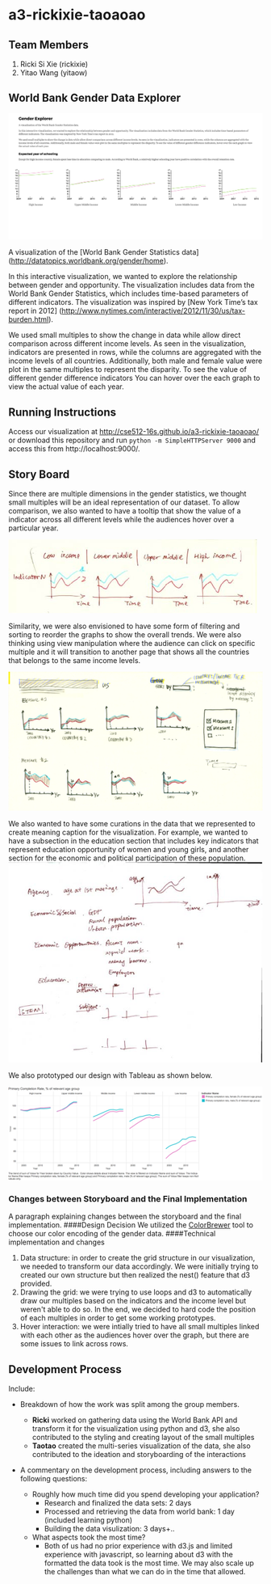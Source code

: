 a3-rickixie-taoaoao
===============

## Team Members

1. Ricki Si Xie (rickixie)
2. Yitao Wang (yitaow)

## World Bank Gender Data Explorer 

![Thumbnail](thumbnail.png)

A visualization of the [World Bank Gender Statistics data] (http://datatopics.worldbank.org/gender/home).

In this interactive visualization, we wanted to explore the relationship between gender and opportunity. The visualization includes data from the World Bank Gender Statistics, which includes time-based parameters of different indicators. The visualization was inspired by [New York Time’s tax report in 2012] (http://www.nytimes.com/interactive/2012/11/30/us/tax-burden.html).

We used small multiples to show the change in data while allow direct comparison across different income levels. As seen in the visualization, indicators are presented in rows, while the columns are aggregated with the income levels of all countries. Additionally, both male and female value were plot in the same multiples to represent the disparity. To see the value of different gender difference indicators You can hover over the each graph to view the actual value of each year. 


## Running Instructions

Access our visualization at http://cse512-16s.github.io/a3-rickixie-taoaoao/ or download this repository and run `python -m SimpleHTTPServer 9000` and access this from http://localhost:9000/.


## Story Board

Since there are multiple dimensions in the gender statistics, we thought small multiples will be an ideal representation of our dataset. To allow comparison, we also wanted to have a tooltip that show the value of a indicator across all different levels while the audiences hover over a particular year.

![storyboard2](storyboard/storyboard2.jpg)

Similarity, we were also envisioned to have some form of filtering and sorting  to reorder the graphs to show the overall trends. We were also thinking using view manipulation where the audience can click on specific multiple and it will transition to another page that shows all the countries that belongs to the same income levels. 

![storyboard1](storyboard/storyboard1.png)

We also wanted to have some curations in the data that we represented to create meaning caption for the visualization. For example, we wanted to have a subsection in the education section that includes key indicators that represent education opportunity of women and young girls, and another section for the economic and political participation of these population. 
![storyboard3](storyboard/storyboard3.jpg)

We also prototyped our design with Tableau as shown below.

![storyboard4](storyboard/storyboard4.png)

### Changes between Storyboard and the Final Implementation

A paragraph explaining changes between the storyboard and the final implementation.
####Design Decision
We utilized the [ColorBrewer](http://colorbrewer2.org/) tool to choose our color encoding of the gender data.
####Technical implementation and changes
1. Data structure: in order to create the grid structure in our visualization, we needed to transform our data accordingly. We were initially trying to created our own structure but then realized the nest() feature that d3 provided.
2. Drawing the grid: we were trying to use loops and d3 to automatically draw our multiples based on the indicators and the income level but weren't able to do so. In the end, we decided to hard code the position of each multiples in order to get some working prototypes.
3. Hover interaction: we were intially tried to have all small multiples linked with each other as the audiences hover over the graph, but there are some issues to link across rows.

## Development Process

Include:
- Breakdown of how the work was split among the group members.
  - **Ricki** worked on gathering data using the World Bank API and transform it for the visualization using python and d3, she also contributed to the styling and creating layout of the small multiples
  - **Taotao** created the multi-series visualization of the data, she also contributed to the ideation and storyboarding of the interactions

- A commentary on the development process, including answers to the following questions:
  - Roughly how much time did you spend developing your application?
    - Research and finalized the data sets: 2 days
    - Processed and retrieving the data from world bank: 1 day (included learning python)
    - Building the data visulization: 3 days+..
  - What aspects took the most time?
    - Both of us had no prior experience with d3.js and limited experience with javascript, so learning about d3 with the formatted the data took is the most time. We may also scale up the challenges than what we can do in the time that allowed. 

